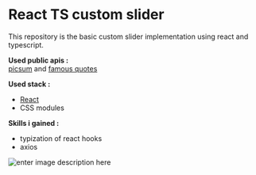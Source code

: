 
# React TS custom slider


This repository is the basic custom slider implementation using react and typescript.

**Used public apis :**  
[picsum](https://picsum.photos/) and [famous quotes](famous-quotes4.p.rapidapi.com)

**Used stack  :** 
+	[React](https://reactjs.org/)
 + CSS modules
 
**Skills i gained :**  
- typization of react hooks  
- axios

![enter image description here](https://sun9-east.userapi.com/sun9-17/s/v1/if2/CtRBpYvtJNW9KOYkrgYG-XpO0iVwCZH1AzeevcbWjCfdkZ2Tpv-kNKC91g-sA6xXNjICaf3InkhTWHDE36eryyFf.jpg?size=1087x513&quality=96&type=album)
